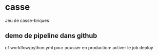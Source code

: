 # casse
Jeu de casse-briques

## demo de pipeline dans github
cf workflow/python.yml
pour pousser en production: activer le job deploy
